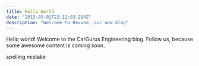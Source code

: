 ```yaml
---
title: Hello World
date: "2015-05-01T22:12:03.284Z"
description: "Welcome to Revved, our new blog"
---
```


Hello world! Welcome to the CarGurus Engineering blog. Follow us, because some awesome content is coming soon.

spelling mistake